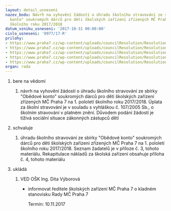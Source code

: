 ```yaml
---
layout: detail_usneseni
nazev_bodu: Návrh na vyhovění žádostí o úhradu školního stravování ze sbírky "Obědové
  konto" soukromých dárců pro děti školských zařízení zřízených MČ Praha 7 na 1. pololetí
  školního roku 2017/2018
datum_vzniku_usneseni: '2017-10-31 00:00:00'
cislo_usneseni: '0977/17-R'
prilohy:
- https://www.praha7.cz/wp-content/uploads/councilResolution/Resolutions/29506/export/1Duvodovazprava~263079.doc
- https://www.praha7.cz/wp-content/uploads/councilResolution/Resolutions/29506/export/2Vzorzadosti~263078.pdf
- https://www.praha7.cz/wp-content/uploads/councilResolution/Resolutions/29506/export/3Seznamzadosti~263076.xlsx
- https://www.praha7.cz/wp-content/uploads/councilResolution/Resolutions/29506/export/4Rekapitulace~263074.xlsx
- https://www.praha7.cz/wp-content/uploads/councilResolution/Resolutions/29506/export/export~294983.pdf
organ: rada
---
```

<ol id="urzList" class="urzList_view"><li class="urzClass1" id=""><span name="1">bere na vědomí</span><ol class="urzOlClass decimal "><li class="urzClass2" id="" style="text-align: left;"><span><p>návrh na vyhovění žádostí o úhradu školního stravování ze sbírky "Obědové konto" soukromých dárců pro děti školských zařízení zřízených MČ Praha 7 na 1. pololetí školního roku 2017/2018. Úplata za školní stravování je v souladu s vyhláškou č. 107/2005 Sb., o školním stravování v platném znění. Důvodem podání žádostí je tíživá sociální situace zákonných zástupců dětí<br></p></span></li></ol></li><li class="urzClass1" id=""><span name="24">schvaluje</span><ol class="urzOlClass decimal " id=""><li class="urzClass2" id="" style="text-align: left;"><span><p>úhradu školního stravování ze sbírky "Obědové konto" soukromých dárců pro děti školských zařízení zřízených MČ Praha 7 na 1. pololetí školního roku 2017/2018. Seznam žadatelů je v příloze č. 3, tohoto materiálu. Rekapitulace nákladů za školská zařízení obsahuje příloha č. 4, tohoto materiálu<br></p></span></li></ol></li><li class="urzClass1" id="urzUkoly"><span name="1">ukládá</span><ol class="urzOlClass"><li class="urzClass2"><span><p>VED OŠK Ing. Dita Výborová</p></span><ul class="urzUlClass"><li class="urzClass3"><span><p>informovat ředitele školských zařízení MČ Praha 7 o kladném stanovisku Rady MČ Praha 7</p></span><span class="urzUkolTermin">  Termín:&nbsp;10.11.2017</span></li></ul></li></ol></li></ol>